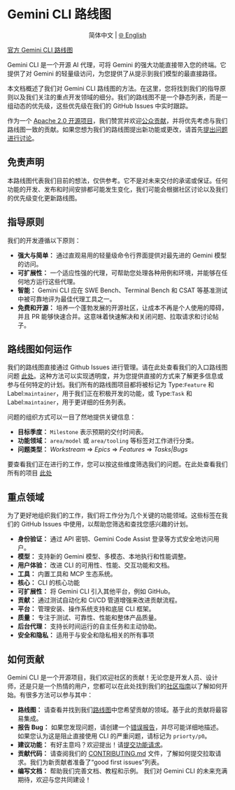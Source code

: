 # Gemini CLI 路线图

<p align="center">
  简体中文 | <a href="../../ROADMAP.md">🌐 English</a>
</p>

[官方 Gemini CLI 路线图](https://github.com/orgs/google-gemini/projects/11/)

Gemini CLI 是一个开源 AI 代理，可将 Gemini 的强大功能直接带入您的终端。它提供了对 Gemini 的轻量级访问，为您提供了从提示到我们模型的最直接路径。

本文档概述了我们对 Gemini CLI 路线图的方法。在这里，您将找到我们的指导原则以及我们关注的重点开发领域的细分。我们的路线图不是一个静态列表，而是一组动态的优先级，这些优先级在我们的 GitHub Issues 中实时跟踪。

作为一个 [Apache 2.0 开源项目](https://github.com/google-gemini/gemini-cli?tab=Apache-2.0-1-ov-file#readme)，我们赞赏并欢迎[公众贡献](https://github.com/google-gemini/gemini-cli/blob/main/CONTRIBUTING.md)，并将优先考虑与我们路线图一致的贡献。如果您想为我们的路线图提出新功能或更改，请首先[提出问题进行讨论](https://github.com/google-gemini/gemini-cli/issues/new/choose)。

## 免责声明

本路线图代表我们目前的想法，仅供参考。它不是对未来交付的承诺或保证。任何功能的开发、发布和时间安排都可能发生变化，我们可能会根据社区讨论以及我们的优先级变化更新路线图。

## 指导原则

我们的开发遵循以下原则：

- **强大与简单：** 通过直观易用的轻量级命令行界面提供对最先进的 Gemini 模型的访问。
- **可扩展性：** 一个适应性强的代理，可帮助您处理各种用例和环境，并能够在任何地方运行这些代理。
- **智能：** Gemini CLI 应在 SWE Bench、Terminal Bench 和 CSAT 等基准测试中被可靠地评为最佳代理工具之一。
- **免费和开源：** 培养一个蓬勃发展的开源社区，让成本不再是个人使用的障碍，并且 PR 能够快速合并。这意味着快速解决和关闭问题、拉取请求和讨论帖子。

## 路线图如何运作

我们的路线图直接通过 Github Issues 进行管理。请在此处查看我们的入口路线图问题 [此处](https://github.com/google-gemini/gemini-cli/issues/4191)。这种方法可以实现透明度，并为您提供直接的方式来了解更多信息或参与任何特定的计划。我们所有的路线图项目都将被标记为 Type:`Feature` 和 Label:`maintainer`，用于我们正在积极开发的功能，或 Type:`Task` 和 Label:`maintainer`，用于更详细的任务列表。

问题的组织方式可以一目了然地提供关键信息：

- **目标季度：** `Milestone` 表示预期的交付时间表。
- **功能领域：** `area/model` 或 `area/tooling` 等标签对工作进行分类。
- **问题类型：** _Workstream_ => _Epics_ => _Features_ => _Tasks|Bugs_

要查看我们正在进行的工作，您可以按这些维度筛选我们的问题。在此处查看我们所有的项目 [此处](https://github.com/orgs/google-gemini/projects/11/views/19)

## 重点领域

为了更好地组织我们的工作，我们将工作分为几个关键的功能领域。这些标签在我们的 GitHub Issues 中使用，以帮助您筛选和查找您感兴趣的计划。

- **身份验证：** 通过 API 密钥、Gemini Code Assist 登录等方式安全地访问用户。
- **模型：** 支持新的 Gemini 模型、多模态、本地执行和性能调整。
- **用户体验：** 改进 CLI 的可用性、性能、交互功能和文档。
- **工具：** 内置工具和 MCP 生态系统。
- **核心：** CLI 的核心功能
- **可扩展性：** 将 Gemini CLI 引入其他平台，例如 GitHub。
- **贡献：** 通过测试自动化和 CI/CD 管道增强来改进贡献流程。
- **平台：** 管理安装、操作系统支持和底层 CLI 框架。
- **质量：** 专注于测试、可靠性、性能和整体产品质量。
- **后台代理：** 支持长时间运行的自主任务和主动协助。
- **安全和隐私：** 适用于与安全和隐私相关的所有事项

## 如何贡献

Gemini CLI 是一个开源项目，我们欢迎社区的贡献！无论您是开发人员、设计师，还是只是一个热情的用户，您都可以在此处找到我们的[社区指南](https://github.com/google-gemini/gemini-cli/blob/main/CONTRIBUTING.md)以了解如何开始。有很多方法可以参与其中：

- **路线图：** 请查看并找到我们[路线图](https://github.com/google-gemini/gemini-cli/issues/4191)中您希望贡献的领域。基于此的贡献将最容易集成。
- **报告 Bug：** 如果您发现问题，请创建一个[错误报告](https://github.com/google-gemini/gemini-cli/issues/new?template=bug_report.yml)，并尽可能详细地描述。如果您认为这是阻止直接使用 CLI 的严重问题，请标记为 `priorty/p0`。
- **建议功能：** 有好主意吗？欢迎提出！请[提交功能请求](https://github.com/google-gemini/gemini-cli/issues/new?template=feature_request.yml)。
- **贡献代码：** 请查阅我们的 [CONTRIBUTING.md](https://github.com/google-gemini/gemini-cli/blob/main/CONTRIBUTING.md) 文件，了解如何提交拉取请求。我们为新贡献者准备了“good first issues”列表。
- **编写文档：** 帮助我们完善文档、教程和示例。
我们对 Gemini CLI 的未来充满期待，欢迎与您共同建设！